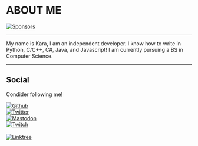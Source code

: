 # ABOUT ME

[![Sponsors](https://img.shields.io/github/sponsors/JushPush?style=for-the-badge)](https://github.com/sponsors/JushPush)

---

My name is Kara, I am an independent developer. I know how to write in Python, C/C++, C#, Java, and Javascript! I am currently pursuing a BS in Computer Science.

---
## Social

Condider following me!

[![Github](https://img.shields.io/github/followers/JushPush?logo=github&style=flat-square)](https://github.com/JushPush) </br>
[![Twitter](https://img.shields.io/twitter/follow/JushPush?color=lightblue&logo=twitter&style=flat-square)](https://www.twitter.com/JushPush) </br>
[![Mastodon](https://img.shields.io/mastodon/follow/110277013601401573?logo=mastodon&style=flat-square)](https://mastodon.social/@einkara) </br>
[![Twitch](https://img.shields.io/twitch/status/jushpush?logo=twitch&style=flat-square)](https://twitch.tv/jushpush) </br></br>
[![Linktree](https://img.shields.io/badge/linktree-1de9b6?style=for-the-badge&logo=linktree&logoColor=white)](https://linktr.ee/jushpush)
